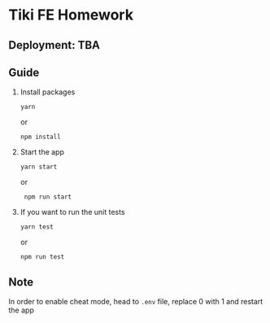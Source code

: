# Tiki FE Homework

## Deployment: TBA

## Guide

1. Install packages
    ```
    yarn
    ```
    or
    ```
    npm install
    ```

2. Start the app
    ```
    yarn start
    ```
   or
   ```
    npm run start
   ```
   
3. If you want to run the unit tests

    ```
    yarn test
    ```
   or
   ```
   npm run test
   ```

## Note   
In order to enable cheat mode, head to `.env` file, replace 0 with 1 and restart the app
